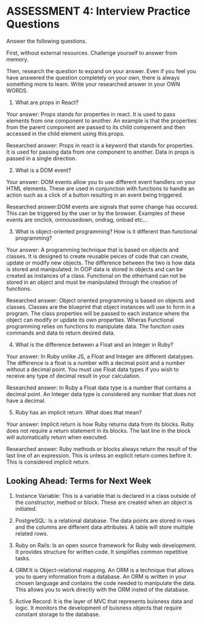 # ASSESSMENT 4: Interview Practice Questions
Answer the following questions.

First, without external resources. Challenge yourself to answer from memory.

Then, research the question to expand on your answer. Even if you feel you have answered the question completely on your own, there is always something more to learn. Write your researched answer in your OWN WORDS.  

1. What are props in React?

  Your answer: Props stands for properties in react. It is used to pass elements from one component to another. An example is that the properties from the parent component  are passed to its child compenent and then accessed in the child element using this.props.

  Researched answer: Props in react is a keyword that stands for properties. It is used for passing data from one component to another. Data in props is passed in a single direction.



2. What is a DOM event?

  Your answer: DOM events allow you to use different event handlers on your HTML elements. These are used in conjunction with functions to handle an action such as a click of a button resulting in an event being triggered.

  Researched answer:DOM events are signals that some change has occured. This can be triggered by the user or by the browser. Examples of these events are onclick, onmousedown, ondrag, onload etc...



3. What is object-oriented programming? How is it different than functional programming?

  Your answer: A programming technique that is based on objects and classes. It is designed to create reusable peices of code that can create, update or modify new objects. The difference between the two is how data is stored and manipulated. In OOP data is stored in objects and can be created as instances of a class. Functional on the otherhand can not be stored in an object and must be manipulated through the creation of functions.

  Researched answer: Object oriented programming is based on objects and classes. Classes are the blueprint that object instances will use to form in a program. The class properties will be passed to each instance where the object can modify or update its own properties. Wheras Functional programming relies on functions to manipulate data. The function uses commands and data to return desired data.



4. What is the difference between a Float and an Integer in Ruby?

  Your answer: In Ruby unlike JS, a Float and Integer are different datatypes. The difference is a float is a number with a decimal point and a number without a decimal point. You must use Float data types if you wish to receive any type of decimal result in your calculation.

  Researched answer: In Ruby a Float data type is a number that contains a decimal point. An Integer data type is considered any number that does not have a decimal.



5. Ruby has an implicit return. What does that mean?

  Your answer: Implicit return is how Ruby returns data from its blocks. Ruby does not require a return statement in its blocks. The last line in the block will automatically return when executed.

  Researched answer: Ruby methods or blocks always return the result of the last line of an expression. This is unless an explicit return comes before it. This is considered implicit return.



## Looking Ahead: Terms for Next Week

1. Instance Variable: This is a variable that is declared in a class outside of the constructor, method or block. These are created when an object is initiated.

2. PostgreSQL: Is a relational database. The data points are stored in rows and the columns are different data attributes. A table will store multiple related rows.

3. Ruby on Rails: Is an open source framework for Ruby web development. It provides structure for written code. It simplifies common repetitive tasks.

4. ORM:It is Object-relational mapping. An ORM is a technique that allows you to query information from a database. An ORM is written in your chosen language and contains the code needed to manipulate the data. This allows you to work directly with the ORM insted of the database.

5. Active Record: It is the layer of MVC that represents buisness data and logic. It monitors the development of buisness objects that require constant storage to the database.
